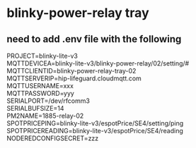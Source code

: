 # blinky-power-relay tray
## need to add .env file with the following
PROJECT=blinky-lite-v3  
MQTTDEVICEA=blinky-lite-v3/blinky-power-relay/02/setting/#  
MQTTCLIENTID=blinky-power-relay-tray-02  
MQTTSERVERIP=hip-lifeguard.cloudmqtt.com  
MQTTUSERNAME=xxx  
MQTTPASSWORD=yyy  
SERIALPORT=/dev/rfcomm3  
SERIALBUFSIZE=14  
PM2NAME=1885-relay-02  
SPOTPRICEPING=blinky-lite-v3/espotPrice/SE4/setting/ping  
SPOTPRICEREADING=blinky-lite-v3/espotPrice/SE4/reading  
NODEREDCONFIGSECRET=zzz  

